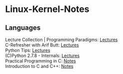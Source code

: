 # Linux-Kernel-Notes

## Languages
Lecture Collection | Programming Paradigms: [Lectures](https://www.youtube.com/playlist?list=PL9D558D49CA734A02) <br>
C-Refresher with Arif Butt: [Lectures](https://www.youtube.com/playlist?list=PL7B2bn3G_wfD8xy4lUaoItwwJ3zKlpuUe) <br>
Python Tips:  [Lectures](https://www.youtube.com/playlist?list=PLP8GkvaIxJP3ignHY_Dq7bFsvwzAcqZ1i) <br>
(C)Python 2.7.8 - Internals: [Lectures](https://www.youtube.com/playlist?list=PL_bZxIeSa3_-jLnTCaBSDYtJUBPuat10A) <br>
Practical Programming in C: [Notes](Languages/6.087-january-iap-2010/) <br>
Introduction to C and C++: [Notes](Languages/6.s096-january-iap-2013/) <be>


